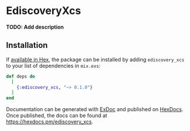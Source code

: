 # EdiscoveryXcs

**TODO: Add description**

## Installation

If [available in Hex](https://hex.pm/docs/publish), the package can be installed
by adding `ediscovery_xcs` to your list of dependencies in `mix.exs`:

```elixir
def deps do
  [
    {:ediscovery_xcs, "~> 0.1.0"}
  ]
end
```

Documentation can be generated with [ExDoc](https://github.com/elixir-lang/ex_doc)
and published on [HexDocs](https://hexdocs.pm). Once published, the docs can
be found at <https://hexdocs.pm/ediscovery_xcs>.

